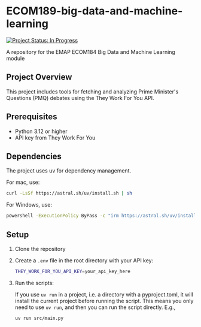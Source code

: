 # ECOM189-big-data-and-machine-learning

[![Project Status: In Progress](https://img.shields.io/badge/Project%20Status-In%20Progress-green.svg)](https://github.com/yourusername/ECOM189-big-data-and-machine-learning)

A repository for the EMAP ECOM184 Big Data and Machine Learning module

## Project Overview

This project includes tools for fetching and analyzing Prime Minister's Questions (PMQ) debates using the They Work For You API.

## Prerequisites

- Python 3.12 or higher
- API key from They Work For You

## Dependencies

The project uses uv for dependency management.

For mac, use:

```bash
curl -LsSf https://astral.sh/uv/install.sh | sh
```

For Windows, use:

```bash
powershell -ExecutionPolicy ByPass -c "irm https://astral.sh/uv/install.ps1 | iex"
```

## Setup

1. Clone the repository
2. Create a `.env` file in the root directory with your API key:

    ```bash
    THEY_WORK_FOR_YOU_API_KEY=your_api_key_here
    ```

3. Run the scripts:

    If you use `uv run` in a project, i.e. a directory with a pyproject.toml, it will install the current project before running the script. This means you only need to use `uv run`, and then you can run the script directly. E.g.,

    ```bash
    uv run src/main.py
    ```

